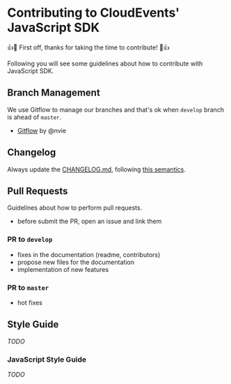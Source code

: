 # Contributing to CloudEvents' JavaScript SDK

:+1::tada: First off, thanks for taking the time to contribute! :tada::+1:

Following you will see some guidelines about how to contribute with
JavaScript SDK.

## Branch Management

We use Gitflow to manage our branches and that's ok when `develop` branch is
ahead of `master`.

- [Gitflow](https://nvie.com/posts/a-successful-git-branching-model/) by @nvie

## Changelog

Always update the [CHANGELOG.md](./CHANGELOG.md), following
[this semantics](https://keepachangelog.com/en/1.0.0/).

## Pull Requests

Guidelines about how to perform pull requests.

- before submit the PR, open an issue and link them

### PR to `develop`

- fixes in the documentation (readme, contributors)
- propose new files for the documentation
- implementation of new features

### PR to `master`

- hot fixes

## Style Guide

_TODO_

### JavaScript Style Guide

_TODO_
